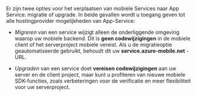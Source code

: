 Er zijn twee opties voor het verplaatsen van mobiele Services naar App Service: migratie of upgrade. In beide gevallen wordt u toegang geven tot alle hostingprovider mogelijkheden van App-Service:

- *Migreren* van een service wijzigt alleen de onderliggende omgeving waarop uw mobiele backend. Dit is **geen codewijzigingen** in de mobiele client of het serverproject mobiele vereist. Als u de migratieoptie geautomatiseerde gebruikt, behoudt dit uw **service.azure-mobile.net** -URL. 

- *Upgraden* van een service doet **vereisen codewijzigingen** aan uw server en de client project, maar kunt u profiteren van nieuwe mobiele SDK-functies, zoals verbeteringen voor de verificatie en meer flexibiliteit voor uw serverproject. 
